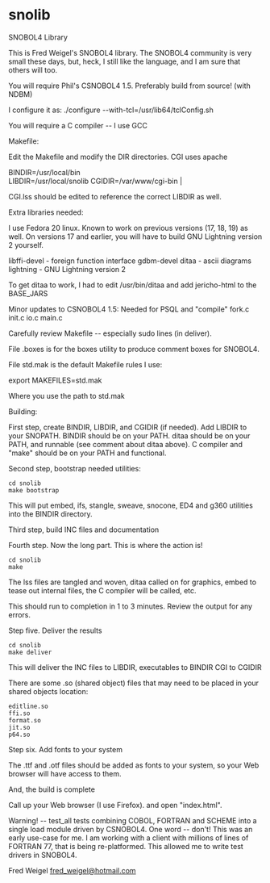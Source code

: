 snolib
======

SNOBOL4 Library

This is Fred Weigel's SNOBOL4 library. The SNOBOL4 community is very
small these days, but, heck, I still like the language, and I am sure
that others will too.

You will require Phil's CSNOBOL4 1.5. Preferably build from source!
(with NDBM)

I configure it as:
./configure --with-tcl=/usr/lib64/tclConfig.sh

You will require a C compiler -- I use GCC

Makefile:

Edit the Makefile and modify the DIR directories. CGI uses apache

BINDIR=/usr/local/bin                                                           
LIBDIR=/usr/local/snolib                                                        CGIDIR=/var/www/cgi-bin                                                |

CGI.lss should be edited to reference the correct LIBDIR as well.

Extra libraries needed:

I use Fedora 20 linux. Known to work on previous versions (17, 18, 19)
as well. On versions 17 and earlier, you will have to build GNU
Lightning version 2 yourself.

libffi-devel - foreign function interface
gdbm-devel
ditaa - ascii diagrams
lightning - GNU Lightning version 2

To get ditaa to work, I had to edit /usr/bin/ditaa and add
jericho-html to the BASE_JARS

Minor updates to CSNOBOL4 1.5: Needed for PSQL and "compile"
	fork.c
	init.c
	io.c
	main.c

Carefully review Makefile -- especially sudo lines (in deliver).

File .boxes is for the boxes utility to produce comment boxes
for SNOBOL4.

File std.mak is the default Makefile rules I use:

export MAKEFILES=std.mak

Where you use the path to std.mak

Building:

First step, create BINDIR, LIBDIR, and CGIDIR (if needed). Add
LIBDIR to your SNOPATH. BINDIR should be on your PATH. ditaa
should be on your PATH, and runnable (see comment about ditaa
above). C compiler and "make" should be on your PATH and functional.

Second step, bootstrap needed utilities:

	cd snolib
	make bootstrap

This will put embed, ifs, stangle, sweave, snocone, ED4 and g360
utilities into the BINDIR directory.

Third step, build INC files and documentation

Fourth step. Now the long part. This is where the action is!

	cd snolib
	make

The lss files are tangled and woven, ditaa called on for graphics,
embed to tease out internal files, the C compiler will be called, etc.

This should run to completion in 1 to 3 minutes. Review the output
for any errors.

Step five. Deliver the results

	cd snolib
	make deliver

This will deliver the INC files to LIBDIR, executables to BINDIR
CGI to CGIDIR

There are some .so (shared object) files that may need to be placed
in your shared objects location:

	editline.so
	ffi.so
	format.so
	jit.so
	p64.so

Step six. Add fonts to your system

The .ttf and .otf files should be added as fonts to your system, so
your Web browser will have access to them.

And, the build is complete

Call up your Web browser (I use Firefox). and open "index.html".

Warning! --
test_all tests combining COBOL, FORTRAN and SCHEME into a single
load module driven by CSNOBOL4. One word -- don't! This was an early
use-case for me. I am working with a client with millions of lines
of FORTRAN 77, that is being re-platformed. This allowed me to write
test drivers in SNOBOL4.

Fred Weigel
fred_weigel@hotmail.com
